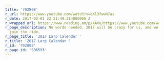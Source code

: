 ```yaml
---
title: '702808'
r_url: https://www.youtube.com/watch?v=oXl3fwwN7as
r_date: 2017-02-01 22:21:49.314000000 Z
r_wrapped_url: https://www.reading.am/p/4AVo/https://www.youtube.com/watch?v=oXl3fwwN7as
r_page_description: No words needed. 2017 will be crazy for us, and we hope you will
  join the ride.
r_page_title: '2017 Larp Calendar '
r_title: '2017 Larp Calendar '
r_id: '702808'
r_page_id: '506593'
---
```


